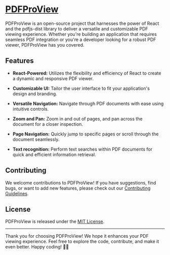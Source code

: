 # [PDFProView](https://oscarcasadolorenzo.github.io/PDFProView/)

PDFProView is an open-source project that harnesses the power of React and the pdfjs-dist library to deliver a versatile and customizable PDF viewing experience. Whether you're building an application that requires seamless PDF integration or you're a developer looking for a robust PDF viewer, PDFProView has you covered.

## Features

- **React-Powered:** Utilizes the flexibility and efficiency of React to create a dynamic and responsive PDF viewer.

- **Customizable UI:** Tailor the user interface to fit your application's design and branding.

- **Versatile Navigation:** Navigate through PDF documents with ease using intuitive controls.

- **Zoom and Pan:** Zoom in and out of pages, and pan across the document for a closer inspection.

- **Page Navigation:** Quickly jump to specific pages or scroll through the document seamlessly.

- **Text recognition:** Perform text searches within PDF documents for quick and efficient information retrieval.

## Contributing

We welcome contributions to PDFProView! If you have suggestions, find bugs, or want to add new features, please check out our [Contributing Guidelines](https://github.com/OscarCasadoLorenzo/PDFProView/CONTRIBUTING.MD).

## License

PDFProView is released under the [MIT License](https://opensource.org/about/).

---

Thank you for choosing PDFProView! We hope it enhances your PDF viewing experience. Feel free to explore the code, contribute, and make it even better. Happy coding! 📄🚀
